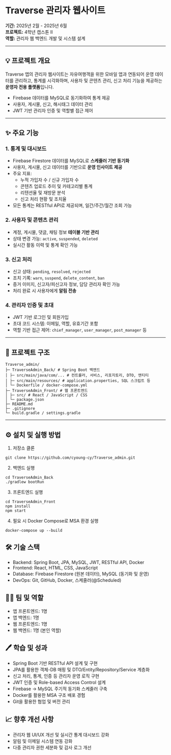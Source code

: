# Traverse 관리자 웹사이트

**기간:** 2025년 2월 - 2025년 6월  
**프로젝트:** 4학년 캡스톤 II  
**역할:** 관리자 웹 백엔드 개발 및 시스템 설계  

---

## 💡 프로젝트 개요

Traverse 앱의 관리자 웹사이트는 자유여행객을 위한 모바일 앱과 연동되어 운영 데이터를 관리하고, 통계를 시각화하며, 사용자 및 콘텐츠 관리, 신고 처리 기능을 제공하는 **운영자 전용 플랫폼**입니다.  

- Firebase 데이터를 MySQL로 동기화하여 통계 제공  
- 사용자, 게시물, 신고, 해시태그 데이터 관리  
- JWT 기반 관리자 인증 및 역할별 접근 제어  

---

## ✨ 주요 기능

### 1. 통계 및 대시보드
- Firebase Firestore 데이터를 MySQL로 **스케줄러 기반 동기화**
- 사용자, 게시물, 신고 데이터를 기반으로 **운영 인사이트 제공**
- 주요 지표:
  - 누적 가입자 수 / 신규 가입자 수  
  - 콘텐츠 업로드 추이 및 카테고리별 통계  
  - 리텐션율 및 재방문 분석  
  - 신고 처리 현황 및 조치율
- 모든 통계는 RESTful API로 제공되며, 일간/주간/월간 조회 가능

### 2. 사용자 및 콘텐츠 관리
- 계정, 게시물, 댓글, 채팅 정보 **테이블 기반 관리**
- 상태 변경 가능: `active`, `suspended`, `deleted`
- 실시간 활동 이력 및 통계 확인 가능

### 3. 신고 처리
- 신고 상태: `pending`, `resolved`, `rejected`
- 조치 기록: `warn`, `suspend`, `delete_content`, `ban`
- 증거 이미지, 신고자/피신고자 정보, 담당 관리자 확인 가능
- 처리 완료 시 사용자에게 **알림 전송**  

### 4. 관리자 인증 및 초대
- JWT 기반 로그인 및 회원가입  
- 초대 코드 시스템: 이메일, 역할, 유효기간 포함  
- 역할 기반 접근 제어: `chief_manager`, `user_manager`, `post_manager` 등  

---

## 📂 프로젝트 구조
```
Traverse_admin/
├─ TraverseAdmin_Back/ # Spring Boot 백엔드
│ ├─ src/main/java/com/... # 컨트롤러, 서비스, 리포지토리, DTO, 엔티티
│ ├─ src/main/resources/ # application.properties, SQL 스크립트 등
│ └─ Dockerfile / docker-compose.yml
├─ TraverseAdmin_Front/ # 웹 프론트엔드
│ ├─ src/ # React / JavaScript / CSS
│ └─ package.json
├─ README.md
├─ .gitignore
└─ build.gradle / settings.gradle
```

---

## ⚙️ 설치 및 실행 방법

1. 저장소 클론
```
git clone https://github.com/cyoung-cy/Traverse_admin.git
```
2. 백엔드 실행
```
cd TraverseAdmin_Back
./gradlew bootRun
```

3. 프론트엔드 실행
```
cd TraverseAdmin_Front
npm install
npm start
```
4. 필요 시 Docker Compose로 MSA 환경 실행
```
docker-compose up --build
```
## 🛠️ 기술 스택
- Backend: Spring Boot, JPA, MySQL, JWT, RESTful API, Docker
- Frontend: React, HTML, CSS, JavaScript
- Database: Firebase Firestore (원본 데이터), MySQL (동기화 및 운영)
- DevOps: Git, GitHub, Docker, 스케줄러(@Scheduled)

## 👩‍💻 팀 및 역할
- 앱 프론트엔드: 1명
- 앱 백엔드: 1명
- 웹 프론트엔드: 1명
- 웹 백엔드: 1명 (본인 역할)

## 🖊️ 학습 및 성과
- Spring Boot 기반 RESTful API 설계 및 구현
- JPA를 활용한 객체-DB 매핑 및 DTO/Entity/Repository/Service 계층화
- 신고 처리, 통계, 인증 등 관리자 운영 로직 구현
- JWT 인증 및 Role-based Access Control 설계
- Firebase → MySQL 주기적 동기화 스케줄러 구축
- Docker를 활용한 MSA 구조 배포 경험
- Git을 활용한 협업 및 버전 관리

## 📈 향후 개선 사항
- 관리자 웹 UI/UX 개선 및 실시간 통계 대시보드 강화
- 알림 및 이메일 시스템 연동 강화
- 다중 관리자 권한 세분화 및 감사 로그 개선
